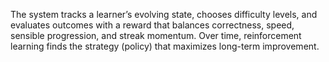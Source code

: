 The system tracks a learner’s evolving state, chooses difficulty levels, and evaluates outcomes with a reward that balances correctness, speed, sensible progression, and streak momentum. Over time, reinforcement learning finds the strategy (policy) that maximizes long-term improvement.
